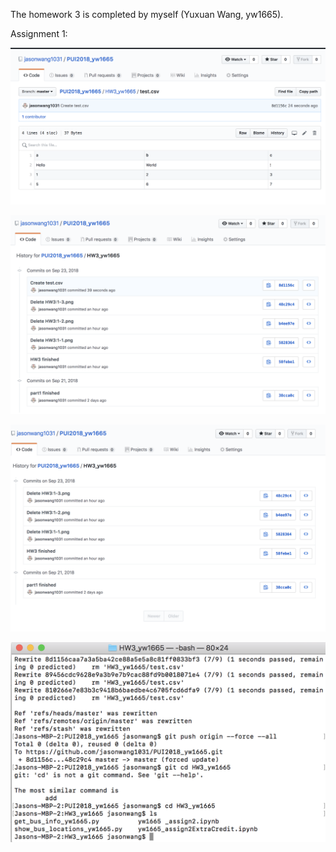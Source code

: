 The homework 3 is completed by myself (Yuxuan Wang, yw1665).


Assignment 1:

![Alt text](1-1.png)

![Alt text](1-2.png)

![Alt text](1-3.png) 

![Alt text](1-4.png)
